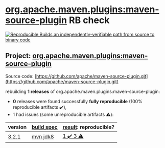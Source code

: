 [org.apache.maven.plugins:maven-source-plugin](https://search.maven.org/artifact/org.apache.maven.plugins/maven-source-plugin/) RB check
=======

[![Reproducible Builds](https://reproducible-builds.org/images/logos/rb.svg) an independently-verifiable path from source to binary code](https://reproducible-builds.org/)

## Project: [org.apache.maven.plugins:maven-source-plugin](https://search.maven.org/artifact/org.apache.maven.plugins/maven-source-plugin/)

Source code: [https://github.com/apache/maven-source-plugin.git](https://github.com/apache/maven-source-plugin.git)

rebuilding **1 releases** of org.apache.maven.plugins:maven-source-plugin:
- **0** releases were found successfully **fully reproducible** (100% reproducible artifacts :heavy_check_mark:),
- 1 had issues (some unreproducible artifacts :warning:):

| version | [build spec](BUILDSPEC.md) | [result](https://reproducible-builds.org/docs/jvm/): reproducible? |
| -- | --------- | ------ |
| [3.2.1](https://search.maven.org/artifact/org.apache.maven.plugins/maven-source-plugin/3.2.1/pom) | [mvn jdk8](maven-source-plugin-3.2.1.buildspec) | [1 :heavy_check_mark:  3 :warning:](maven-source-plugin-3.2.1.buildcompare) |
